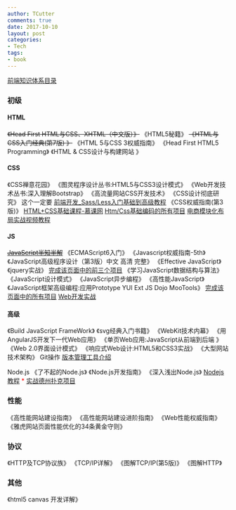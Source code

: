 ```yaml
---
author: TCutter
comments: true
date: 2017-10-10
layout: post
categories:
- Tech
tags:
- book
---
```

[前端知识体系目录](https://www.zhihu.com/question/30180100)
### 初级
#### HTML
~~《Head First HTML与CSS、XHTML（中文版）》~~
《HTML5秘籍》
~~《HTML与CSS入门经典(第7版) 》~~
《HTML 5与CSS 3权威指南》
《Head First HTML5 Programming》
《HTML & CSS设计与构建网站 》

#### CSS
《CSS禅意花园》
《图灵程序设计丛书:HTML5与CSS3设计模式》
《Web开发技术丛书:深入理解Bootstrap》
《高流量网站CSS开发技术》
《CSS设计彻底研究》 这个一定要
 [前端开发_Sass/Less入门基础到高级教程](http://www.imooc.com/course/list?c=sassless)
《CSS权威指南(第3版)》
[HTML+CSS基础课程-慕课网](http://www.imooc.com/learn/9)
[Htm/Css基础编码的所有项目](https://link.zhihu.com/?target=http://ife.baidu.com/course/all)
[电商模块化布局实战视频教程](https://link.zhihu.com/?target=http://study.163.com/course/introduction/717017.htm#/courseDetail)
#### JS
~~[JavaScript半知半解](https://www.kancloud.cn/dennis/tgjavascript)~~
《ECMAScript6入门》
《Javascript权威指南-5th》
《JavaScript高级程序设计（第3版）中文 高清 完整》
《Effective JavaScript》
《jquery实战》
[完成该页面中的前三个项目](http://ife.baidu.com/course/all)
《学习JavaScript数据结构与算法》
《JavaScript设计模式》
《JavaScript异步编程》
《高性能JavaScript》
《JavaScript框架高级编程:应用Prototype YUI Ext JS Dojo MooTools》
[完成该页面中的所有项目](http://ife.baidu.com/course/all)
[Web开发实战](https://www.kancloud.cn/dennis/javascriptmethod)
#### 高级
《Build JavaScript FrameWork》
《svg经典入门书籍》
《WebKit技术内幕》
《用AngularJS开发下一代Web应用》
《单页Web应用:JavaScript从前端到后端 》
《Web 2.0界面设计模式》
《响应式Web设计:HTML5和CSS3实战》
《大型网站技术架构》
Git操作
[版本管理工具介绍](http://www.imooc.com/learn/208)

Node.js
《了不起的Node.js》</font>
《Node.js开发指南》
《深入浅出Node.js》
[Nodejs教程](http://www.imooc.com/learn/348) <font color="red">*</font>
[实战德州扑克项目](http://ife.baidu.com/course/all)

### 性能
《高性能网站建设指南》
《高性能网站建设进阶指南》
《Web性能权威指南》
《雅虎网站页面性能优化的34条黄金守则》

### 协议
《HTTP及TCP协议族》
《TCP/IP详解》
《图解TCP/IP(第5版)》
《图解HTTP》

### 其他
《html5 canvas 开发详解》
